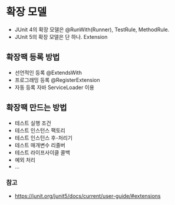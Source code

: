 # 확장 모델
- JUnit 4의 확장 모델은 @RunWith(Runner), TestRule, MethodRule.
- JUnit 5의 확장 모델은 단 하나. Extension

## 확장팩 등록 방법
- 선언적인 등록 @ExtendsWith
- 프로그래밍 등록 @RegisterExtension
- 자동 등록 자바 ServiceLoader 이용

## 확장팩 만드는 방법
- 테스트 실행 조건
- 테스트 인스턴스 팩토리
- 테스트 인스턴스 후-처리기
- 테스트 매개변수 리졸버
- 테스트 라이프사이클 콜백
- 예외 처리
- ...

### 참고
- https://junit.org/junit5/docs/current/user-guide/#extensions
